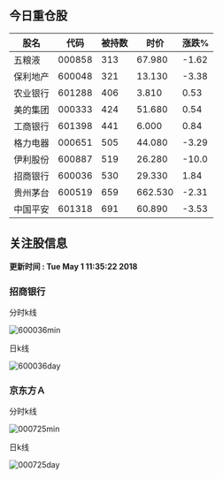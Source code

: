 
## 今日重仓股 

|股名|代码|被持数|时价|涨跌%|
|---|---|---|---|---|
|五粮液|000858|313|67.980|-1.62|
|保利地产|600048|321|13.130|-3.38|
|农业银行|601288|406|3.810|0.53|
|美的集团|000333|424|51.680|0.54|
|工商银行|601398|441|6.000|0.84|
|格力电器|000651|505|44.080|-3.29|
|伊利股份|600887|519|26.280|-10.0|
|招商银行|600036|530|29.330|1.84|
|贵州茅台|600519|659|662.530|-2.31|
|中国平安|601318|691|60.890|-3.53|

## 关注股信息
**更新时间 : Tue May  1 11:35:22 2018**
### 招商银行 
分时k线

![600036min](http://image.sinajs.cn/newchart/min/n/sh600036.gif)

日k线

![600036day](http://image.sinajs.cn/newchart/daily/n/sh600036.gif)

### 京东方Ａ 
分时k线

![000725min](http://image.sinajs.cn/newchart/min/n/sz000725.gif)

日k线

![000725day](http://image.sinajs.cn/newchart/daily/n/sz000725.gif)
